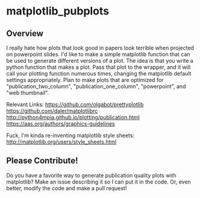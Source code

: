 # matplotlib_pubplots

Overview
--------
I really hate how plots that look good in papers look terrible when projected on powerpoint slides.  I'd like to make a simple matplotlib function that can be used to generate different versions of a plot.  The idea is that you write a python function that makes a plot. Pass that plot to the wrapper, and it will call your plotting function numerous times, changing the matplotlib default settings appropriately. Plan to make plots that are optimized for "publication_two_column", "publication_one_column", "powerpoint", and "web thumbnail".


Relevant Links:
https://github.com/olgabot/prettyplotlib
https://github.com/daler/matplotlibrc
http://python4mpia.github.io/plotting/publication.html
https://aas.org/authors/graphics-guidelines

Fuck, I'm kinda re-inventing matplotlib style sheets:
http://matplotlib.org/users/style_sheets.html


Please Contribute!
------------------

Do you have a favorite way to generate publication quality plots with matplotlib? Make an issue describing it so I can put it in the code. Or, even better, modify the code and make a pull request!

